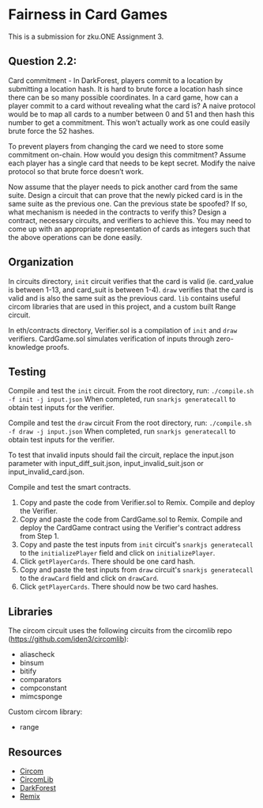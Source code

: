 # Fairness in Card Games

This is a submission for zku.ONE Assignment 3.

## Question 2.2:

Card commitment - In DarkForest, players commit to a location by submitting a location hash. It is hard to brute force a location hash since there can be so many possible coordinates.
In a card game, how can a player commit to a card without revealing what the card is? A naive protocol would be to map all cards to a number between 0 and 51 and then hash this number to get a commitment. This won’t actually work as one could easily brute force the 52 hashes.

To prevent players from changing the card we need to store some commitment on-chain. How would you design this commitment? Assume each player has a single card that needs to be kept secret. Modify the naive protocol so that brute force doesn’t work.

Now assume that the player needs to pick another card from the same suite. Design a circuit that can prove that the newly picked card is in the same suite as the previous one. Can the previous state be spoofed? If so, what mechanism is needed in the contracts to verify this?
Design a contract, necessary circuits, and verifiers to achieve this. You may need to come up with an appropriate representation of cards as integers such that the above operations can be done easily.

## Organization

In circuits directory, `init` circuit verifies that the card is valid (ie. card_value is between 1-13, and card_suit is between 1-4). `draw` verifies that the card is valid and is also the same suit as the previous card. `lib` contains useful circom libraries that are used in this project, and a custom built Range circuit.

In eth/contracts directory, Verifier.sol is a compilation of `init` and `draw` verifiers. CardGame.sol simulates verification of inputs through zero-knowledge proofs.

## Testing

Compile and test the `init` circuit.
From the root directory, run:
`./compile.sh -f init -j input.json`
When completed, run `snarkjs generatecall` to obtain test inputs for the verifier.

Compile and test the `draw` circuit
From the root directory, run:
`./compile.sh -f draw -j input.json`
When completed, run `snarkjs generatecall` to obtain test inputs for the verifier.

To test that invalid inputs should fail the circuit, replace the input.json parameter with input_diff_suit.json, input_invalid_suit.json or input_invalid_card.json.

Compile and test the smart contracts.

1. Copy and paste the code from Verifier.sol to Remix. Compile and deploy the Verifier.
2. Copy and paste the code from CardGame.sol to Remix. Compile and deploy the CardGame contract using the Verifier's contract address from Step 1.
3. Copy and paste the test inputs from `init` circuit's `snarkjs generatecall` to the `initializePlayer` field and click on `initializePlayer`.
4. Click `getPlayerCards`. There should be one card hash.
5. Copy and paste the test inputs from `draw` circuit's `snarkjs generatecall` to the `drawCard` field and click on `drawCard`.
6. Click `getPlayerCards`. There should now be two card hashes.

## Libraries

The circom circuit uses the following circuits from the circomlib repo (https://github.com/iden3/circomlib):

- aliascheck
- binsum
- bitify
- comparators
- compconstant
- mimcsponge

Custom circom library:

- range

## Resources

- [Circom](https://docs.circom.io/getting-started/writing-circuits/)
- [CircomLib](https://github.com/iden3/circomlib)
- [DarkForest](https://github.com/darkforest-eth/darkforest-v0.3)
- [Remix](https://remix.ethereum.org/)
